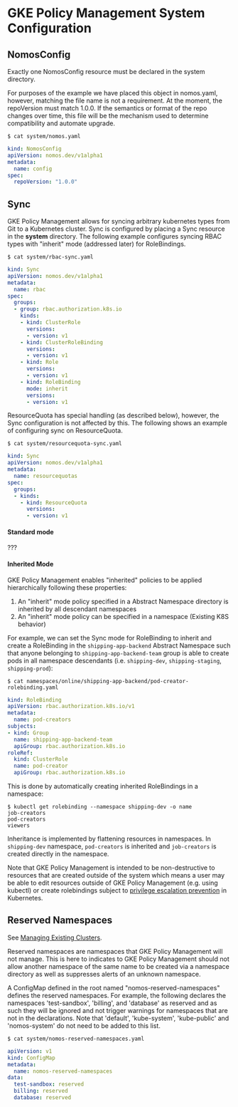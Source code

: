 # GKE Policy Management System Configuration

## NomosConfig

Exactly one NomosConfig resource must be declared in the system directory.

For purposes of the example we have placed this object in nomos.yaml, however,
matching the file name is not a requirement. At the moment, the repoVersion must
match 1.0.0. If the semantics or format of the repo changes over time, this file
will be the mechanism used to determine compatibility and automate upgrade.

```console
$ cat system/nomos.yaml
```

```yaml
kind: NomosConfig
apiVersion: nomos.dev/v1alpha1
metadata:
  name: config
spec:
  repoVersion: "1.0.0"
```

## Sync

GKE Policy Management allows for syncing arbitrary kubernetes types from Git to
a Kubernetes cluster. Sync is configured by placing a Sync resource in the
**system** directory. The following example configures syncing RBAC types with
"inherit" mode (addressed later) for RoleBindings.

```console
$ cat system/rbac-sync.yaml
```

```yaml
kind: Sync
apiVersion: nomos.dev/v1alpha1
metadata:
  name: rbac
spec:
  groups:
  - group: rbac.authorization.k8s.io
    kinds:
    - kind: ClusterRole
      versions:
      - version: v1
    - kind: ClusterRoleBinding
      versions:
      - version: v1
    - kind: Role
      versions:
      - version: v1
    - kind: RoleBinding
      mode: inherit
      versions:
      - version: v1
```

ResourceQuota has special handling (as described below), however, the Sync
configuration is not affected by this. The following shows an example of
configuring sync on ResourceQuota.

```console
$ cat system/resourcequota-sync.yaml
```

```yaml
kind: Sync
apiVersion: nomos.dev/v1alpha1
metadata:
  name: resourcequotas
spec:
  groups:
  - kinds:
    - kind: ResourceQuota
      versions:
      - version: v1
```

#### Standard mode

???

#### Inherited Mode

GKE Policy Management enables "inherited" policies to be applied hierarchically
following these properties:

1.  An "inherit" mode policy specified in a Abstract Namespace directory is
    inherited by all descendant namespaces
1.  An "inherit" mode policy can be specified in a namespace (Existing K8S
    behavior)

For example, we can set the Sync mode for RoleBinding to inherit and create a
RoleBinding in the `shipping-app-backend` Abstract Namespace such that anyone
belonging to `shipping-app-backend-team` group is able to create pods in all
namespace descendants (i.e. `shipping-dev`, `shipping-staging`,
`shipping-prod`):

```console
$ cat namespaces/online/shipping-app-backend/pod-creator-rolebinding.yaml
```

```yaml
kind: RoleBinding
apiVersion: rbac.authorization.k8s.io/v1
metadata:
  name: pod-creators
subjects:
- kind: Group
  name: shipping-app-backend-team
  apiGroup: rbac.authorization.k8s.io
roleRef:
  kind: ClusterRole
  name: pod-creator
  apiGroup: rbac.authorization.k8s.io
```

This is done by automatically creating inherited RoleBindings in a namespace:

```console
$ kubectl get rolebinding --namespace shipping-dev -o name
job-creators
pod-creators
viewers
```

Inheritance is implemented by flattening resources in namespaces. In
`shipping-dev` namespace, `pod-creators` is inherited and `job-creators` is
created directly in the namespace.

Note that GKE Policy Management is intended to be non-destructive to resources
that are created outside of the system which means a user may be able to edit
resources outside of GKE Policy Management (e.g. using kubectl) or create
rolebindings subject to
[privilege escalation prevention](https://kubernetes.io/docs/admin/authorization/rbac/#privilege-escalation-prevention-and-bootstrapping)
in Kubernetes.

## Reserved Namespaces

See [Managing Existing Clusters](git_namespaces.md).

Reserved namespaces are namespaces that GKE Policy Management will not manage.
This is here to indicates to GKE Policy Management should not allow another
namespace of the same name to be created via a namespace directory as well as
suppresses alerts of an unknown namespace.

A ConfigMap defined in the root named "nomos-reserved-namespaces" defines the
reserved namespaces. For example, the following declares the namespaces
'test-sandbox', 'billing', and 'database' as reserved and as such they will be
ignored and not trigger warnings for namespaces that are not in the
declarations. Note that 'default', 'kube-system', 'kube-public' and
'nomos-system' do not need to be added to this list.

```console
$ cat system/nomos-reserved-namespaces.yaml
```

```yaml
apiVersion: v1
kind: ConfigMap
metadata:
  name: nomos-reserved-namespaces
data:
  test-sandbox: reserved
  billing: reserved
  database: reserved
```
